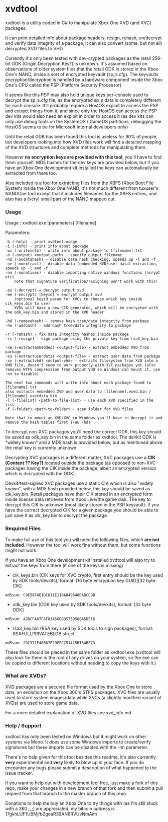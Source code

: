 # xvdtool
xvdtool is a utility coded in C# to manipulate Xbox One XVD (and XVC) packages.

It can print detailed info about package headers, resign, rehash, en/decrypt and verify data integrity of a package, it can also convert (some, but not all) decrypted XVD files to VHD.

Currently it's only been tested with dev-crypted packages as the retail 256-bit ODK (Origin Decryption Key?) is unknown. It's assumed based on observations of older system files that the retail ODK is stored in the Xbox One's NAND, inside a sort of encrypted keyvault (sp_s.cfg). The keyvaults encryption/decryption is handled by a hardware component inside the Xbox One's CPU called the PSP (Platform Security Processor).

It seems like this PSP may also hold unique keys per-console used to decrypt the sp_s.cfg file, as the encrypted sp_s data is completely different for each console. It'll probably require a HostOS exploit to access the PSP and extract things from it, and since only the HostOS can access the PSP dev kits would also need an exploit in order to access it (as dev kits can only use debug tools on the SystemOS / GameOS partitions, debugging the HostOS seems to be for Microsoft internal developers only)

Until the retail ODK has been found this tool is useless for 90% of people, but developers looking into how XVD files work will find a detailed mapping of the XVD structures and complete methods for manipulating them.

However **no encryption keys are provided with this tool**, you'll have to find them yourself. MD5 hashes for the dev keys are provided below, but if you have an Xbox One development kit installed the keys can automatically be extracted from there too.

Also included is a tool for extracting files from the XBFS (Xbox Boot File System) inside the Xbox One NAND, it's not much different from tuxuser's NANDOne tool except that it includes filenames for the XBFS entries, and also has a (very) small part of the NAND mapped out.

### Usage
Usage  : xvdtool.exe [parameters] [filename]

Parameters:

    -h (-help) - print xvdtool usage
    -i (-info) - print info about package
    -wi (-writeinfo) - write info about package to [filename].txt
    -o (-output) <output-path> - specify output filename
    -nd (-nodatahash) - disable data hash checking, speeds up -l and -f
    -ne (-noextract) - disable data (embedded XVD/user data) extraction, speeds up -l and -f
    -nn (-nonatives) - disable importing native windows functions (ncrypt etc)
        note that signature verification/resigning won't work with this!

    -eu (-decrypt) = decrypt output xvd
    -ee (-encrypt) [keyid] = encrypt output xvd
        (optional keyid param for XVCs to choose which key inside cik_keys.bin to use)
        XVDs will have a new CIK generated, which will be encrypted with the odk_key.bin and stored in the XVD header

    -hd (-removehash) - remove hash tree/data integrity from package
    -he (-addhash) - add hash tree/data integrity to package

    -r (-rehash) - fix data integrity hashes inside package
    -rs (-resign) - sign package using the private key from rsa3_key.bin

    -xe (-extractembedded) <output-file> - extract embedded XVD from package
    -xu (-extractuserdata) <output-file> - extract user data from package
    -xv (-extractvhd) <output-vhd> - extracts filesystem from XVD into a VHD file, doesn't seem to work properly with XVC packages yet (also removes NTFS compression from output VHD so Windows can mount it, use -nn to disable)

    The next two commands will write info about each package found to [filename].txt
    also extracts embedded XVD and user data to [filename].exvd.bin / [filename].userdata.bin
    -l (-filelist) <path-to-file-list> - use each XVD specified in the list
    -f (-folder) <path-to-folder> - scan folder for XVD files

    Note that to mount an XVD/XVC in Windows you'll have to decrypt it and remove the hash tables first (-eu -hd)

To decrypt non-XVC packages you'll need the correct ODK, this key should be saved as odk_key.bin in the same folder as xvdtool. The devkit ODK is "widely known" and a MD5 hash is provided below, but as mentioned above the retail key is currently unknown.

Decrypting XVC packages is a different matter, XVC packages use a **CIK (Content ?? Key?)** located outside the package (as opposed to non-XVC packages having the CIK inside the package, albeit an encrypted version which is decrypted with the ODK).

Devkit/test-signed XVC packages use a static CIK which is also "widely known", with a MD5 hash provided below, this key should be saved as cik_key.bin. Retail packages have their CIK stored in an encrypted form inside license data retrieved from Xbox Live/the game disk. The key to decrypt this CIK is unknown (most likely stored in the PSP keyvault). If you have the correct decrypted CIK for a given package you should be able to just save it as cik_key.bin to decrypt the package.

### Required Files
To make full use of this tool you will need the following files, which **are not included**. However the tool will work fine without them, but some functions might not work.

If you have an Xbox One development kit installed xvdtool will also try to extract the keys from there (if one of the keys is missing)

- cik_keys.bin (CIK keys for XVC crypto, first entry should be the key used by SDK tools/devkits), format: [16 byte encryption key GUID][32 byte CIK]
~~~
md5sum: C9E58F4E1DC611E110A849648DADCC9B
~~~
- odk_key.bin (ODK key used by SDK tools/devkits), format: [32 byte ODK]
~~~
md5sum: A2BCFA87F6F83A560BD5739586A5D516
~~~
- rsa3_key.bin (RSA key used by SDK tools to sign packages), format: RSAFULLPRIVATEBLOB struct
~~~
md5sum: 2DC371F46B67E29FFCC514C5B134BF73
~~~

These files should be placed in the same folder as xvdtool.exe (xvdtool will also look for them in the root of any drives on your system, so the exe can be copied to different locations without needing to copy the keys with it.)

### What are XVDs?
XVD packages are a secured file format used by the Xbox One to store data, an evolution on the Xbox 360's STFS packages. XVD files are usually used to store system images/data while XVCs (a slightly modified variant of XVDs) are used to store game data.

For a more detailed explanation of XVD files see xvd_info.md

### Help / Support
xvdtool has only been tested on Windows but it might work on other systems via Mono. It does use some Windows imports to create/verify signatures but these imports can be disabled with the -nn parameter.

There's no help given for this tool besides this readme, it's also currently **very** experimental and **very** likely to blow up in your face. If you do encounter any bugs please submit a description of what happened to the issue tracker.

If you want to help out with development feel free, just make a fork of this repo, make your changes in a new branch of that fork and then submit a pull request from that branch to the master branch of this repo. 

Donations to help me buy an Xbox One to try things with (as I'm still stuck with a 360 ;_;) are appreciated, my bitcoin address is 17gkhLUF1UBMjfb2goaR39AN9RVUvNmAim
